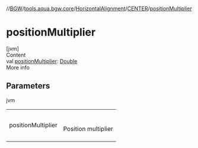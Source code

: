 //[BGW](../../../../index.md)/[tools.aqua.bgw.core](../../index.md)/[HorizontalAlignment](../index.md)/[CENTER](index.md)/[positionMultiplier](position-multiplier.md)



# positionMultiplier  
[jvm]  
Content  
val [positionMultiplier](position-multiplier.md): [Double](https://kotlinlang.org/api/latest/jvm/stdlib/kotlin/-double/index.html)  
More info  


## Parameters  
  
jvm  
  
| | |
|---|---|
| <a name="tools.aqua.bgw.core/HorizontalAlignment.CENTER/positionMultiplier/#/PointingToDeclaration/"></a>positionMultiplier| <a name="tools.aqua.bgw.core/HorizontalAlignment.CENTER/positionMultiplier/#/PointingToDeclaration/"></a><br><br>Position multiplier<br><br>|
  
  



